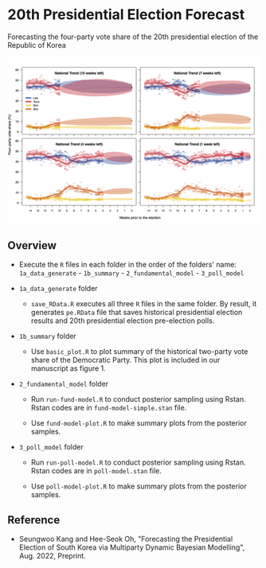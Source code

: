 # 20th Presidential Election Forecast

Forecasting the four-party vote share of the 20th presidential election of the Republic of Korea

![](nat-trend-small.png)

## Overview

-   Execute the `R` files in each folder in the order of the folders' name: `1a_data_generate` - `1b_summary` - `2_fundamental_model` - `3_poll_model`

-   `1a_data_generate` folder

    -   `save_RData.R` executes all three `R` files in the same folder. By result, it generates `pe.RData` file that saves historical presidential election results and 20th presidential election pre-election polls.

-   `1b_summary` folder

    -   Use `basic_plot.R` to plot summary of the historical two-party vote share of the Democratic Party. This plot is included in our manuscript as figure 1.

-   `2_fundamental_model` folder

    -   Run `run-fund-model.R` to conduct posterior sampling using Rstan. Rstan codes are in `fund-model-simple.stan` file.

    -   Use `fund-model-plot.R` to make summary plots from the posterior samples.

-   `3_poll_model` folder

    -   Run `run-poll-model.R` to conduct posterior sampling using Rstan. Rstan codes are in `poll-model.stan` file.

    -   Use `poll-model-plot.R` to make summary plots from the posterior samples.

## Reference

-   Seungwoo Kang and Hee-Seok Oh, "Forecasting the Presidential Election of South Korea via Multiparty Dynamic Bayesian Modelling", Aug. 2022, Preprint.
